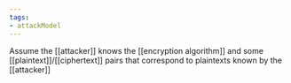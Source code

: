 ```yaml
---
tags:
- attackModel
---
```

Assume the [[attacker]] knows the [[encryption algorithm]] and some [[plaintext]]/[[ciphertext]] pairs that correspond to plaintexts known by the [[attacker]]